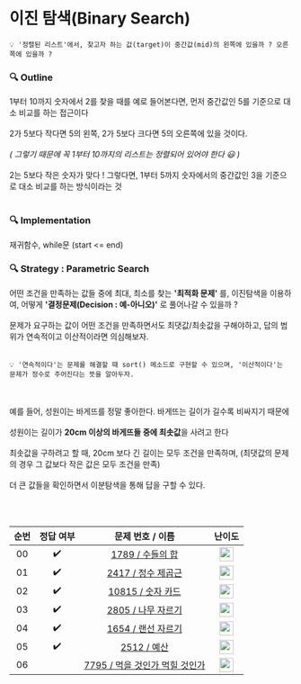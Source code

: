 
이진 탐색(Binary Search)
===

``` 
💡 '정렬된 리스트'에서, 찾고자 하는 값(target)이 중간값(mid)의 왼쪽에 있을까 ? 오른쪽에 있을까 ?
```


### 🔍 Outline
1부터 10까지 숫자에서 2를 찾을 때를 예로 들어본다면,  먼저 중간값인 5를 기준으로 대소 비교를 하는 접근이다<br><br>
2가 5보다 작다면 5의 왼쪽, 2가 5보다 크다면 5의 오른쪽에 있을 것이다. <br><br>
_( 그렇기 때문에 꼭 1부터 10까지의 리스트는 정렬되어 있어야 한다 😃 )_<br><br>
2는 5보다 작은 숫자가 맞다 ! 그렇다면, 1부터 5까지 숫자에서의 중간값인 3을 기준으로 대소 비교를 하는 방식이라는 것 <br><br>





### 🔍 Implementation
재귀함수, while문 (start <= end)


### 🔍 Strategy : Parametric Search


어떤 조건을 만족하는 값들 중에 최대, 최소를 찾는 **'최적화 문제'** 를, 이진탐색을 이용하여,
어떻게 **'결정문제(Decision : 예-아니오)'** 로 풀어나갈 수 있을까 ? <br><br>
문제가 요구하는 값이 어떤 조건을 만족하면서도 최댓값/최솟값을 구해야하고, 답의 범위가 연속적이고 이산적이라면 의심해보자. <br><br>

```
💡 '연속적이다'는 문제를 해결할 때 sort() 메소드로 구현할 수 있으며, '이산적이다'는 문제가 정수로 주어진다는 뜻을 알아두자. 
```
<br><br>
예를 들어, 성원이는 바게뜨를 정말 좋아한다. 바게뜨는 길이가 길수록 비싸지기 때문에 <br><br>
성원이는 길이가 **20cm 이상의 바게뜨들 중에 최솟값**을 사려고 한다 
<br><br>
최솟값을 구하려고 할 때, 20cm 보다 긴 길이는 모두 조건을 만족하며, (최댓값의 문제의 경우 그 값보다 작은 값은 모두 조건을 만족)<br><br>
더 큰 값들을 확인하면서 이분탐색을 통해 답을 구할 수 있다.




<br><br>


|          순번          |        정답 여부         |        문제 번호 / 이름         |         난이도          |
| :-----: | :-----: | :-----: | :-----: |
| 00 |  :heavy_check_mark:  | <a href="https://www.acmicpc.net/problem/1789" target="_blank">1789 / 수들의 합</a> | <img height="25px" width="25px" src="https://static.solved.ac/tier_small/6.svg"/> |
| 01 |  :heavy_check_mark:  | <a href="https://www.acmicpc.net/problem/2417" target="_blank">2417 / 정수 제곱근</a> | <img height="25px" width="25px" src="https://static.solved.ac/tier_small/7.svg"/> |
| 02 |  :heavy_check_mark:  | <a href="https://www.acmicpc.net/problem/10815" target="_blank">10815 / 숫자 카드</a> | <img height="25px" width="25px" src="https://static.solved.ac/tier_small/7.svg"/> | 
| 03 |  :heavy_check_mark:  | <a href="https://www.acmicpc.net/problem/2805" target="_blank">2805 / 나무 자르기</a> | <img height="25px" width="25px" src="https://static.solved.ac/tier_small/8.svg"/> |
| 04 |  :heavy_check_mark:  | <a href="https://www.acmicpc.net/problem/1654" target="_blank">1654 / 랜선 자르기</a> | <img height="25px" width="25px" src="https://static.solved.ac/tier_small/8.svg"/> | 
| 05 |  :heavy_check_mark:  | <a href="https://www.acmicpc.net/problem/2512" target="_blank">2512 / 예산</a> | <img height="25px" width="25px" src="https://static.solved.ac/tier_small/8.svg"/> |
| 06 |    | <a href="https://www.acmicpc.net/problem/7795" target="_blank">7795 / 먹을 것인가 먹힐 것인가</a> | <img height="25px" width="25px" src="https://static.solved.ac/tier_small/8.svg"/> |





<!--



Category 1: Basic / Simple model
Category 2: Model from learning dataset
Category 3: Convolutional Neural Network with real-world image dataset
Category 4: NLP Text Classification with real-world text dataset
Category 5: Sequence Model with real-world numeric dataset

coursera : https://www.coursera.org/professional-certificates/tensorflow-in-practice?action=enroll

https://www.coursera.org/specializations/deep-learning?

1. Tensorflow Basics
Core Skills

Building, compiling, training, evaluating models for binary and muilti- classification
Identifying and mitigating overfitting
Plotting loss and accuracy
Matching input and output shapes
Using early stopping callbacks
Using datasets from tensorflow datasets


https://iyousys.tistory.com/44 텐서플로우 자격증
https://blog.naver.com/hobbang143/221477487359 머신러닝
https://rekt77.tistory.com/102 텐서란 무엇인가
https://iyousys.tistory.com/29 텐서플로우 첫 모델(화씨, 섭씨)
1. 텐서란 무엇인가
수학적인 개념, 데이터의 배열 배열의 차원이 높아질수록, Rank가 높아짐,
바보(1,0,0,0)
정성원을 (0,1,0,0)
안균승을 (0,0,1,0)
이재열을 (0,0,0,1)

정성원 바보 안균승 바보 이재열 바보
[[[0,1,0,0],[1,0,0,0]],[[0,0,1,0],[1,0,0,0]],[[0,0,0,1],[1,0,0,0]]]

문장은 3개
각 문장은 2개의 단어로 구성
단어는 4개

(3,2,4) 3차원 텐서


https://katie0809.github.io/2020/06/16/tf-study2/


① 생략(선형 문제라 다 똑같음, 수치만 다름)
② mnist https://tensorflowkorea.gitbooks.io/tensorflow-kr/content/g3doc/tutorials/mnist/beginners/
③ CNN
④ sarcasm https://katie0809.github.io/2020/06/22/tf-study4/
⑤ Time Series(강의 문제X)




x.ndim

추가적으로
 
1) 나는 텐서플로우에 익숙하다 → 코세라 강의 추천
2) 나는 텐서플로우를 잘 모르거나 기출 문제로 공부하고 싶다 → 인프런/런어데이 강의 추천

접근 : 인공지능을 이해하고, 텐서플로우로 구현, 과적합을 해결함으로서 좋은 모델을 만들기
    
    -->
